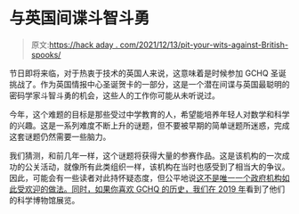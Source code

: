 # 与英国间谍斗智斗勇

> 原文:[https://hack aday . com/2021/12/13/pit-your-wits-against-British-spooks/](https://hackaday.com/2021/12/13/pit-your-wits-against-british-spooks/)

节日即将来临，对于热衷于技术的英国人来说，这意味着是时候参加 GCHQ 圣诞挑战了。作为英国情报中心圣诞贺卡的一部分，这是一个潜在间谍与英国最聪明的密码学家斗智斗勇的机会，这些人的工作你可能从未听说过。

今年，这个难题的目标是那些受过中学教育的人，希望能培养年轻人对数学和科学的兴趣。这是一系列难度不断上升的谜题，但不要被早期的简单谜题所迷惑，完成这套谜题仍然需要一些脑力。

我们猜测，和前几年一样，这个谜题将获得大量的参赛作品。这是该机构的一次成功的公关活动，就像所有此类组织一样，该机构在当时也感受到了相当大的争议。因此，可能会有一些读者对此持怀疑态度，但公平地说[这不是唯一一个政府机构如此受欢迎的做法。同时，如果你喜欢 GCHQ 的历史，](https://www.noradsanta.org/en/)[我们在 2019 年](https://hackaday.com/2019/08/06/espionage-on-display-as-gchq-hosts-a-temporary-exhibit/)看到了他们的科学博物馆展览。